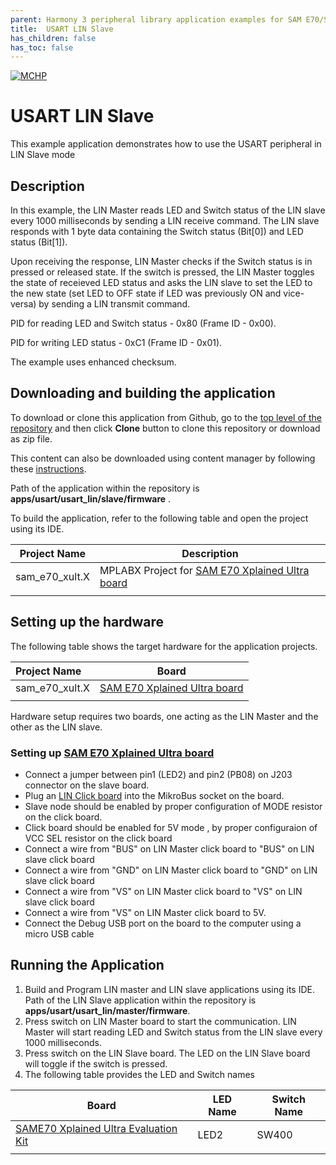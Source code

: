 ```yaml
---
parent: Harmony 3 peripheral library application examples for SAM E70/S70/V70/V71 family
title:  USART LIN Slave 
has_children: false
has_toc: false
---
```


[![MCHP](https://www.microchip.com/ResourcePackages/Microchip/assets/dist/images/logo.png)](https://www.microchip.com)

# USART LIN Slave

This example application demonstrates how to use the USART peripheral in LIN Slave mode

## Description

In this example, the LIN Master reads LED and Switch status of the LIN slave every 1000 milliseconds by sending a LIN receive command. The LIN slave responds with 1 byte data containing the Switch status (Bit[0]) and LED status (Bit[1]). 

Upon receiving the response, LIN Master checks if the Switch status is in pressed or released state. If the switch is pressed, the LIN Master toggles the state of receieved LED status and asks the LIN slave to set the LED to the new state (set LED to OFF state if LED was previously ON and vice-versa) by sending a LIN transmit command.

PID for reading LED and Switch status - 0x80 (Frame ID - 0x00). 

PID for writing LED status - 0xC1 (Frame ID - 0x01). 

The example uses enhanced checksum.

## Downloading and building the application

To download or clone this application from Github, go to the [top level of the repository](https://github.com/Microchip-MPLAB-Harmony/csp_apps_sam_e70_s70_v70_v71) and then click **Clone** button to clone this repository or download as zip file.


This content can also be downloaded using content manager by following these [instructions](https://github.com/Microchip-MPLAB-Harmony/contentmanager/wiki).

Path of the application within the repository is **apps/usart/usart_lin/slave/firmware** .

To build the application, refer to the following table and open the project using its IDE.

| Project Name      | Description                                    |
| ----------------- | ---------------------------------------------- |
| sam_e70_xult.X    | MPLABX Project for [SAM E70 Xplained Ultra board](https://www.microchip.com/DevelopmentTools/ProductDetails/PartNO/DM320113)|
|||

## Setting up the hardware

The following table shows the target hardware for the application projects.

| Project Name| Board|
|:---------|:---------:|
|sam_e70_xult.X | [SAM E70 Xplained Ultra board](https://www.microchip.com/DevelopmentTools/ProductDetails/PartNO/DM320113)|
|||

Hardware setup requires two boards, one acting as the LIN Master and the other as the LIN slave.

### Setting up [SAM E70 Xplained Ultra board](https://www.microchip.com/DevelopmentTools/ProductDetails/PartNO/DM320113)

- Connect a jumper between pin1 (LED2) and pin2 (PB08) on J203 connector on the slave board.  
- Plug an [LIN Click board](https://www.mikroe.com/lin-click) into the MikroBus socket on the board. 
- Slave node should be enabled by proper configuration of MODE resistor on the click board.
- Click board should be enabled for 5V mode , by proper configuraion of VCC SEL resistor on the click board  
- Connect a wire from "BUS" on LIN Master click board to "BUS" on LIN slave click board
- Connect a wire from "GND" on LIN Master click board to "GND" on LIN slave click board
- Connect a wire from "VS" on LIN Master click board to "VS" on LIN slave click board
- Connect a wire from "VS" on LIN Master click board to 5V.
- Connect the Debug USB port on the board to the computer using a micro USB cable

## Running the Application

1. Build and Program LIN master and LIN slave applications using its IDE. Path of the LIN Slave application within the repository is **apps/usart/usart_lin/master/firmware**.
2. Press switch on LIN Master board to start the communication. LIN Master will start reading LED and Switch status from the LIN slave every 1000 milliseconds.
3. Press switch on the LIN Slave board. The LED on the LIN Slave board will toggle if the switch is pressed.
4. The following table provides the LED and Switch names

| Board      | LED Name  | Switch Name |
| ----------------- | ----------- | ----------- |
| [SAME70 Xplained Ultra Evaluation Kit](https://www.microchip.com/en-us/development-tool/DM320113) |LED2 | SW400 |
|||
